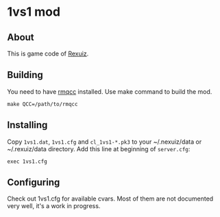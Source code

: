 1vs1 mod
========

## About

This is game code of [Rexuiz](https://github.com/kasymovga/rexuiz).

## Building

You need to have [rmqcc](https://github.com/kasymovga/rmqcc) installed.
Use make command to build the mod.
~~~~
make QCC=/path/to/rmqcc
~~~~

## Installing

Copy `1vs1.dat`, `1vs1.cfg` and `cl_1vs1-*.pk3` to your ~/.nexuiz/data or ~/.rexuiz/data directory.
Add this line at beginning of `server.cfg`:
~~~~
exec 1vs1.cfg
~~~~

## Configuring

Check out 1vs1.cfg for available cvars. Most of them are not documented very well, it's a work in progress.
